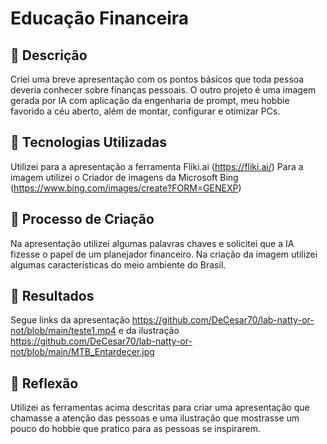 # Educação Financeira

## 📒 Descrição
Criei uma breve apresentação com os pontos básicos que toda pessoa deveria conhecer sobre finanças pessoais. O outro projeto é uma imagem gerada por IA com aplicação da engenharia de prompt, meu hobbie favorido a céu aberto, além de montar, configurar e otimizar PCs.

## 🤖 Tecnologias Utilizadas
Utilizei para a apresentação a ferramenta Fliki.ai (https://fliki.ai/)
Para a imagem utilizei o Criador de imagens da Microsoft Bing (https://www.bing.com/images/create?FORM=GENEXP)

## 🧐 Processo de Criação
Na apresentação utilizei algumas palavras chaves e solicitei que a IA fizesse o papel de um planejador financeiro.
Na criação da imagem utilizei algumas características do meio ambiente do Brasil.

## 🚀 Resultados
Segue links da apresentação https://github.com/DeCesar70/lab-natty-or-not/blob/main/teste1.mp4 e da ilustração https://github.com/DeCesar70/lab-natty-or-not/blob/main/MTB_Entardecer.jpg

## 💭 Reflexão
Utilizei as ferramentas acima descritas para criar uma apresentação que chamasse a atenção das pessoas e uma ilustração que mostrasse um pouco do hobbie que pratico para as pessoas se inspirarem.
